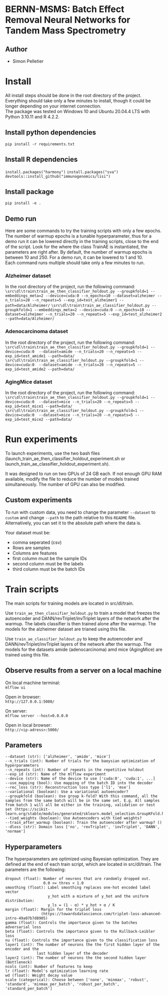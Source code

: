 # BERNN-MSMS: Batch Effect Removal Neural Networks for Tandem Mass Spectrometry

## Author

* Simon Pelletier

# Install
All install steps should be done in the root directory of the project. <br/>
Everything should take only a few minutes to install,
though it could be longer depending on your internet connection. <br/>
The package was tested on Windows 10 and Ubuntu 20.04.4 LTS with Python 3.10.11 and R 4.2.2.

## Install python dependencies
`pip install -r requirements.txt`

## Install R dependencies
`install.packages("harmony")`
`install.packages("sva")`
`devtools::install_github("immunogenomics/lisi")`

## Install package
`pip install -e .`

## Demo run
Here are some commands to try the training scripts with only a few epochs. The number of warmup epochs is a tunable 
hyperparameter, thus for a demo run it can be lowered directly in the training scripts, close to the end of the script.
Look for the where the class TrainAE is instantiated, the parameters are right after. By default, the number of warmup
epochs is between 10 and 250. For a demo run, it can be lowered to 1 and 10.
<br/>
Each command runs multiple should take only a few minutes to run.
### Alzheimer dataset
In the root directory of the project, run the following command:<br/>
`\src\dl\train\train_ae_then_classifier_holdout.py --groupkfold=1 --embeddings_meta=2 --device=cuda:0 --n_epochs=10
--dataset=alzheimer --n_trials=20 --n_repeats=5 --exp_id=test_alzheimer1 --path=data/Alzheimer/`
`\src\dl\train\train_ae_classifier_holdout.py --groupkfold=1 --embeddings_meta=2 --device=cuda:0 --n_epochs=10
--dataset=alzheimer --n_trials=20 --n_repeats=5 --exp_id=test_alzheimer2 --path=data/Alzheimer/`

### Adenocarcinoma dataset
In the root directory of the project, run the following command:<br/>
`\src\dl\train\train_ae_then_classifier_holdout.py --groupkfold=1 --device=cuda:0 
--dataset=amide --n_trials=20 --n_repeats=5 --exp_id=test_amide1 --path=data/`
`\src\dl\train\train_ae_classifier_holdout.py --groupkfold=1 --device=cuda:0 
--dataset=amide --n_trials=20 --n_repeats=5 --exp_id=test_amide2 --path=data/`

### AgingMice dataset
In the root directory of the project, run the following command:<br/>
`\src\dl\train\train_ae_then_classifier_holdout.py --groupkfold=1 --device=cuda:0 
--dataset=mice --n_trials=20 --n_repeats=5 --exp_id=test_mice1 --path=data/`
`\src\dl\train\train_ae_classifier_holdout.py --groupkfold=1 --device=cuda:0 
--dataset=mice --n_trials=20 --n_repeats=5 --exp_id=test_mice2 --path=data/`

# Run experiments
To launch experiments, use the two bash files (launch_train_ae_then_classifier_holdout_experiment.sh or 
launch_train_ae_classifier_holdout_experiment.sh).

It was designed to run on two GPUs of 24 GB each. If not enough GPU RAM available, modify the file to reduce the
number of models trained simultaneously. The number of GPU can also be modified.

## Custom experiments
To run with custom data, you need to change the parameter `--dataset` to `custom` and change `--path` to the path 
relative to this `README` file. Alternatively, you can set it to the absolute path where the data is. 

Your dataset must be:
- comma seperated (csv)
- Rows are samples
- Columns are features
- first column must be the sample IDs
- second column must be the labels
- third column must be the batch IDs

# Train scripts
The main scripts for training models are located in src/dl/train. 

Use `train_ae_then_classifier_holdout.py` 
to train a model that freezes the autoencoder and DANN/revTriplet/invTriplet layers of the network after the warmup. 
The labels classifier is then trained alone after the warmup. The models for the alzheimer dataset are trianed
using this file.

Use `train_ae_classifier_holdout.py` to keep the autoencoder and 
DANN/revTriplet/invTriplet layers of the network after the warmup. The models for the datasets amide (adenocarcinoma) amd mice 
(AgingMice) are trained using this file.

## Observe results from a server on a local machine 
On local machine terminal:<br/>
`mlflow ui`

Open in browser:<br/>
`http://127.0.0.1:5000/`

On server:<br/>
`mlflow server --host=0.0.0.0`

Open in local browser:<br/>
`http://<ip-adress>:5000/`


## Parameters
    --dataset (str): ['alzheimer', 'amide', 'mice']
    --n_trials (int): Number of trials for the baeysian optimization of hyperparameters
    --n_repeats (int): Number of repeats in the repetitive holdout
    --exp_id (str): Name of the mlflow experiment
    --device (str): Name of the device to use ['cuda:0', 'cuda:1', ...]
    --use_mapping (bool): Use mapping of the batch ID into the decoder
    --rec_loss (str): Reconstruction loss type ['l1', 'mse']
    --variational (boolean): Use a variational autoencoder?
    --groupkfold (boolean): Use group k-fold? With this command, all the samples from the same batch will be in the same set. E.g. All samples from batch 1 will all be either in the training, validation or test set (https://scikit-learn.org/stable/modules/generated/sklearn.model_selection.GroupKFold.html)
    --tied_weights (boolean): Use Autoencoders with tied weights?
    --train_after_warmup (boolean): Train the autoencoder after warmup? ()
    --dloss (str): Domain loss ['no', 'revTriplet', 'invTriplet', 'DANN', 'normae']

## Hyperparameters

The hyperparameters are optimized using Bayesian optimization. They are defined at the end of each train script, which 
are located in src/dl/train.
The parameters are the following:

    dropout (float): Number of neurons that are randomly dropped out. 
                     0.0 <= thres < 1.0
    smoothing (float): Label smoothing replaces one-hot encoded label vector 
                       y_hot with a mixture of y_hot and the uniform distribution:
                       y_ls = (1 - α) * y_hot + α / K
    margin (float): Margin for the triplet loss 
                    (https://towardsdatascience.com/triplet-loss-advanced-intro-49a07b7d8905)
    gamma (float): Controls the importance given to the batches adversarial loss
    beta (float): Controls the importance given to the Kullback-Leibler loss
    nu (float): Controls the importance given to the classification loss
    layer1 (int): The number of neurons the the first hidden layer of the encoder and the
                  last hidden layer of the decoder
    layer2 (int): The number of neurons the the second hidden layer (Bottleneck)
    ncols (int): Number of features to keep
    lr (float): Model's optimization learning rate
    wd (float): Weight decay value
    scale (categorical): Choose between ['none', 'minmax', 'robust', 'standard', 'minmax_per_batch', 'robust_per_batch', 'standard_per_batch']

